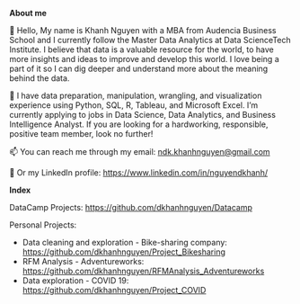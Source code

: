 **About me**

👋 Hello, My name is Khanh Nguyen with a MBA from Audencia Business School and I currently follow the Master Data Analytics at Data ScienceTech Institute. I believe that data is a valuable resource for the world, to have more insights and ideas to improve and develop this world. I love being a part of it so I can dig deeper and understand more about the meaning behind the data.

👀 I have data preparation, manipulation, wrangling, and visualization experience using Python, SQL, R, Tableau, and Microsoft Excel. I’m currently applying to jobs in Data Science, Data Analytics, and Business Intelligence Analyst. If you are looking for a hardworking, responsible, positive team member, look no further!

📫 You can reach me through my email: ndk.khanhnguyen@gmail.com 

🔭 Or my LinkedIn profile: https://www.linkedin.com/in/nguyendkhanh/

**Index**

 DataCamp Projects: https://github.com/dkhanhnguyen/Datacamp

 Personal Projects:
  + Data cleaning and exploration - Bike-sharing company: https://github.com/dkhanhnguyen/Project_Bikesharing
  + RFM Analysis - Adventureworks: https://github.com/dkhanhnguyen/RFMAnalysis_Adventureworks
  + Data exploration - COVID 19: https://github.com/dkhanhnguyen/Project_COVID
